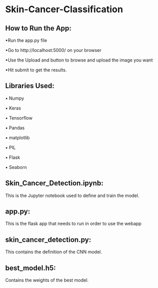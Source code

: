 # Skin-Cancer-Classification

## How to Run the App:
•Run the app.py file

•Go to http://localhost:5000/ on your browser

•Use the Upload and button to browse and upload the image you want

•Hit submit to get the results.



## Libraries Used: 
• Numpy

• Keras

• Tensorflow

• Pandas

• matplotlib

• PIL

• Flask

• Seaborn

## Skin_Cancer_Detection.ipynb:
This is the Jupyter notebook used to define and train the model.

## app.py:
This is the flask app that needs to run in order to use the webapp

## skin_cancer_detection.py:
This contains the definition of the CNN model.

## best_model.h5:
Contains the weights of the best model.
